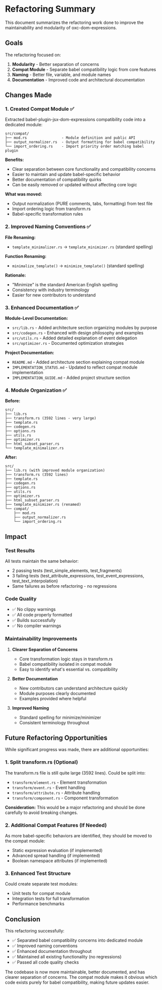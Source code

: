 # Refactoring Summary

This document summarizes the refactoring work done to improve the maintainability and modularity of oxc-dom-expressions.

## Goals

The refactoring focused on:
1. **Modularity** - Better separation of concerns
2. **Compat Module** - Separate babel compatibility logic from core features
3. **Naming** - Better file, variable, and module names
4. **Documentation** - Improved code and architectural documentation

## Changes Made

### 1. Created Compat Module ✅

Extracted babel-plugin-jsx-dom-expressions compatibility code into a dedicated module:

```
src/compat/
├── mod.rs                - Module definition and public API
├── output_normalizer.rs  - Output formatting for babel compatibility
└── import_ordering.rs    - Import priority order matching babel plugin
```

**Benefits:**
- Clear separation between core functionality and compatibility concerns
- Easier to maintain and update babel-specific behavior
- Better documentation of compatibility quirks
- Can be easily removed or updated without affecting core logic

**What was moved:**
- Output normalization (PURE comments, tabs, formatting) from test file
- Import ordering logic from transform.rs
- Babel-specific transformation rules

### 2. Improved Naming Conventions ✅

**File Renaming:**
- `template_minimalizer.rs` → `template_minimizer.rs` (standard spelling)

**Function Renaming:**
- `minimalize_template()` → `minimize_template()` (standard spelling)

**Rationale:**
- "Minimize" is the standard American English spelling
- Consistency with industry terminology
- Easier for new contributors to understand

### 3. Enhanced Documentation ✅

**Module-Level Documentation:**
- `src/lib.rs` - Added architecture section organizing modules by purpose
- `src/codegen.rs` - Enhanced with design philosophy and examples
- `src/utils.rs` - Added detailed explanation of event delegation
- `src/optimizer.rs` - Documented optimization strategies

**Project Documentation:**
- `README.md` - Added architecture section explaining compat module
- `IMPLEMENTATION_STATUS.md` - Updated to reflect compat module implementation
- `IMPLEMENTATION_GUIDE.md` - Added project structure section

### 4. Module Organization ✅

**Before:**
```
src/
├── lib.rs
├── transform.rs (3592 lines - very large)
├── template.rs
├── codegen.rs
├── options.rs
├── utils.rs
├── optimizer.rs
├── html_subset_parser.rs
└── template_minimalizer.rs
```

**After:**
```
src/
├── lib.rs (with improved module organization)
├── transform.rs (3592 lines)
├── template.rs
├── codegen.rs
├── options.rs
├── utils.rs
├── optimizer.rs
├── html_subset_parser.rs
├── template_minimizer.rs (renamed)
└── compat/
    ├── mod.rs
    ├── output_normalizer.rs
    └── import_ordering.rs
```

## Impact

### Test Results
All tests maintain the same behavior:
- 2 passing tests (test_simple_elements, test_fragments)
- 3 failing tests (test_attribute_expressions, test_event_expressions, test_text_interpolation)
- Same failures as before refactoring - no regressions

### Code Quality
- ✅ No clippy warnings
- ✅ All code properly formatted
- ✅ Builds successfully
- ✅ No compiler warnings

### Maintainability Improvements

1. **Clearer Separation of Concerns**
   - Core transformation logic stays in transform.rs
   - Babel compatibility isolated in compat module
   - Easy to identify what's essential vs. compatibility

2. **Better Documentation**
   - New contributors can understand architecture quickly
   - Module purposes clearly documented
   - Examples provided where helpful

3. **Improved Naming**
   - Standard spelling for minimize/minimizer
   - Consistent terminology throughout

## Future Refactoring Opportunities

While significant progress was made, there are additional opportunities:

### 1. Split transform.rs (Optional)
The transform.rs file is still quite large (3592 lines). Could be split into:
- `transform/element.rs` - Element transformation
- `transform/event.rs` - Event handling
- `transform/attribute.rs` - Attribute handling
- `transform/component.rs` - Component transformation

**Consideration:** This would be a major refactoring and should be done carefully to avoid breaking changes.

### 2. Additional Compat Features (If Needed)
As more babel-specific behaviors are identified, they should be moved to the compat module:
- Static expression evaluation (if implemented)
- Advanced spread handling (if implemented)
- Boolean namespace attributes (if implemented)

### 3. Enhanced Test Structure
Could create separate test modules:
- Unit tests for compat module
- Integration tests for full transformation
- Performance benchmarks

## Conclusion

This refactoring successfully:
- ✅ Separated babel compatibility concerns into dedicated module
- ✅ Improved naming conventions
- ✅ Enhanced documentation throughout
- ✅ Maintained all existing functionality (no regressions)
- ✅ Passed all code quality checks

The codebase is now more maintainable, better documented, and has clearer separation of concerns. The compat module makes it obvious which code exists purely for babel compatibility, making future updates easier.
